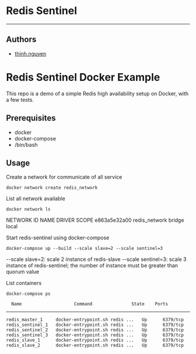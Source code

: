 # **Redis Sentinel**
---
## **Authors**
- [thinh.nguyen](mailto:nvthinh1511@gmail.com)

# Redis Sentinel Docker Example

This repo is a demo of a simple Redis high availability setup on Docker,
with a few tests.

## Prerequisites

* docker
* docker-compose
* /bin/bash

## Usage

Create a network for communicate of all service

	docker network create redis_network

List all network available

	docker network ls

NETWORK ID          NAME                  DRIVER              SCOPE
e863a5e32a00        redis_network         bridge              local

Start redis-sentinel using docker-compose

	docker-compose up --build --scale slave=2 --scale sentinel=3

--scale slave=2: scale 2 instance of redis-slave
--scale sentinel=3: scale 3 instance of redis-sentinel; the number of instance must be greater than quorum value


List containers

	docker-compose ps

      Name                    Command               State    Ports
--------------------------------------------------------------------
	redis_master_1     docker-entrypoint.sh redis ...   Up      6379/tcp
	redis_sentinel_1   docker-entrypoint.sh redis ...   Up      6379/tcp
	redis_sentinel_2   docker-entrypoint.sh redis ...   Up      6379/tcp
	redis_sentinel_3   docker-entrypoint.sh redis ...   Up      6379/tcp
	redis_slave_1      docker-entrypoint.sh redis ...   Up      6379/tcp
	redis_slave_2      docker-entrypoint.sh redis ...   Up      6379/tcp